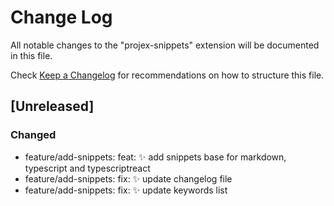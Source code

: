 # Change Log

All notable changes to the "projex-snippets" extension will be documented in this file.

Check [Keep a Changelog](http://keepachangelog.com/) for recommendations on how to structure this file.

## [Unreleased]

### Changed

- feature/add-snippets: feat: :sparkles: add snippets base for markdown, typescript and typescriptreact
- feature/add-snippets: fix: :sparkles: update changelog file
- feature/add-snippets: fix: :sparkles: update keywords  list
